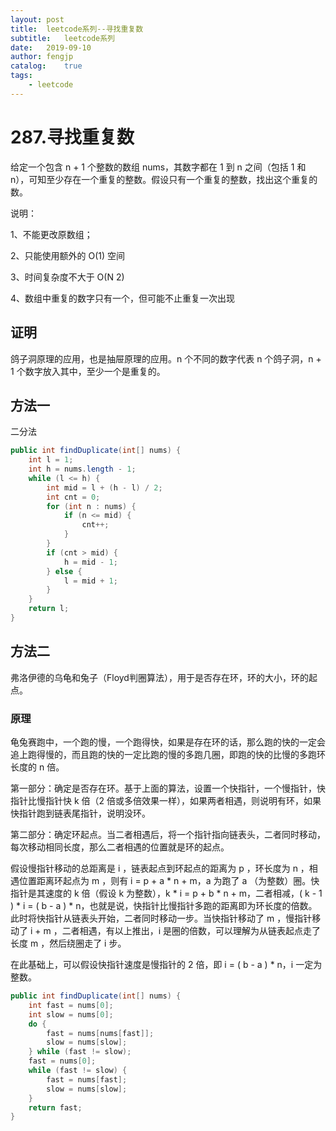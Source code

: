 ```yaml
---
layout: post
title:  leetcode系列--寻找重复数
subtitle:   leetcode系列
date:   2019-09-10
author: fengjp
catalog:    true
tags:
    - leetcode
---
```


#   287.寻找重复数

给定一个包含 n + 1 个整数的数组 nums，其数字都在 1 到 n 之间（包括 1 和 n），可知至少存在一个重复的整数。假设只有一个重复的整数，找出这个重复的数。

说明：

1、不能更改原数组；

2、只能使用额外的 O(1) 空间

3、时间复杂度不大于 O(N 2)

4、数组中重复的数字只有一个，但可能不止重复一次出现

##  证明

鸽子洞原理的应用，也是抽屉原理的应用。n 个不同的数字代表 n 个鸽子洞，n + 1 个数字放入其中，至少一个是重复的。

##  方法一

二分法

```java
public int findDuplicate(int[] nums) {
    int l = 1;
    int h = nums.length - 1;
    while (l <= h) {
        int mid = l + (h - l) / 2;
        int cnt = 0;
        for (int n : nums) {
            if (n <= mid) {
                cnt++;
            }
        }
        if (cnt > mid) {
            h = mid - 1;
        } else {
            l = mid + 1;
        }
    }
    return l;
}
```
##  方法二

弗洛伊德的乌龟和兔子（Floyd判圈算法），用于是否存在环，环的大小，环的起点。

### 原理

龟兔赛跑中，一个跑的慢，一个跑得快，如果是存在环的话，那么跑的快的一定会追上跑得慢的，而且跑的快的一定比跑的慢的多跑几圈，即跑的快的比慢的多跑环长度的 n 倍。

第一部分：确定是否存在环。基于上面的算法，设置一个快指针，一个慢指针，快指针比慢指针快 k 倍（2 倍或多倍效果一样），如果两者相遇，则说明有环，如果快指针跑到链表尾指针，说明没环。

第二部分：确定环起点。当二者相遇后，将一个指针指向链表头，二者同时移动，每次移动相同长度，那么二者相遇的位置就是环的起点。

假设慢指针移动的总距离是 i ，链表起点到环起点的距离为 p ，环长度为 n ，相遇位置距离环起点为 m ，则有 i = p + a * n + m，a 为跑了 a （为整数）圈。快指针是其速度的 k 倍（假设 k 为整数），k * i = p + b * n + m，二者相减，( k - 1 ) * i = ( b - a ) * n，也就是说，快指针比慢指针多跑的距离即为环长度的倍数。此时将快指针从链表头开始，二者同时移动一步。当快指针移动了 m ，慢指针移动了 i + m ，二者相遇，有以上推出，i 是圈的倍数，可以理解为从链表起点走了长度 m ，然后绕圈走了 i 步。

在此基础上，可以假设快指针速度是慢指针的 2 倍，即 i = ( b - a ) * n，i 一定为整数。

```java
public int findDuplicate(int[] nums) {
    int fast = nums[0];
    int slow = nums[0];
    do {
        fast = nums[nums[fast]];
        slow = nums[slow];
    } while (fast != slow);
    fast = nums[0];
    while (fast != slow) {
        fast = nums[fast];
        slow = nums[slow];
    }
    return fast;
}
```
